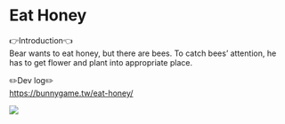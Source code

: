 # Eat Honey
👉Introduction👈  
Bear wants to eat honey, but there are bees. To catch bees’ attention, he has to get flower and plant into appropriate place.

✏️Dev log✏️  
https://bunnygame.tw/eat-honey/

[<img src="https://img.youtube.com/vi/0D2GJx4_JBo/hqdefault.jpg">](https://youtu.be/0D2GJx4_JBo)
